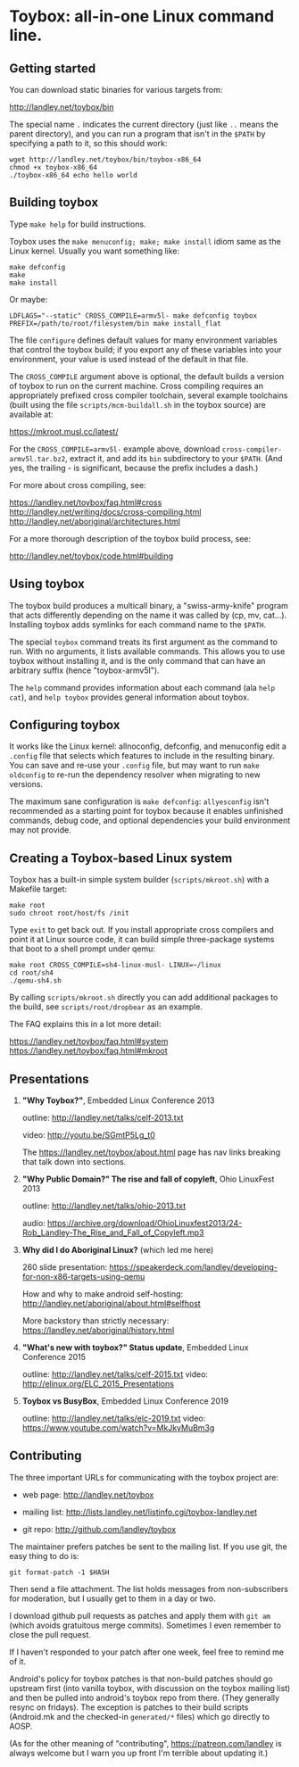Toybox: all-in-one Linux command line.
======================================

Getting started
---------------

You can download static binaries for various targets from:

  http://landley.net/toybox/bin

The special name `.` indicates the current directory (just like `..` means
the parent directory), and you can run a program that isn't in the `$PATH` by
specifying a path to it, so this should work:

    wget http://landley.net/toybox/bin/toybox-x86_64
    chmod +x toybox-x86_64
    ./toybox-x86_64 echo hello world

Building toybox
---------------

Type `make help` for build instructions.

Toybox uses the `make menuconfig; make; make install` idiom same as
the Linux kernel. Usually you want something like:

    make defconfig
    make
    make install

Or maybe:

    LDFLAGS="--static" CROSS_COMPILE=armv5l- make defconfig toybox
    PREFIX=/path/to/root/filesystem/bin make install_flat

The file `configure` defines default values for many environment variables
that control the toybox build; if you export any of these variables into your
environment, your value is used instead of the default in that file.

The `CROSS_COMPILE` argument above is optional, the default builds a version of
toybox to run on the current machine. Cross compiling requires an appropriately
prefixed cross compiler toolchain, several example toolchains (built using
the file `scripts/mcm-buildall.sh` in the toybox source) are available at:

  https://mkroot.musl.cc/latest/

For the `CROSS_COMPILE=armv5l-` example above, download
`cross-compiler-armv5l.tar.bz2`, extract it, and add its `bin` subdirectory to
your `$PATH`. (And yes, the trailing - is significant, because the prefix
includes a dash.)

For more about cross compiling, see:

  https://landley.net/toybox/faq.html#cross
  http://landley.net/writing/docs/cross-compiling.html
  http://landley.net/aboriginal/architectures.html

For a more thorough description of the toybox build process, see:

  http://landley.net/toybox/code.html#building

Using toybox
------------

The toybox build produces a multicall binary, a "swiss-army-knife" program
that acts differently depending on the name it was called by (cp, mv, cat...).
Installing toybox adds symlinks for each command name to the `$PATH`.

The special `toybox` command treats its first argument as the command to run.
With no arguments, it lists available commands. This allows you to use toybox
without installing it, and is the only command that can have an arbitrary
suffix (hence "toybox-armv5l").

The `help` command provides information about each command (ala `help cat`),
and `help toybox` provides general information about toybox.

Configuring toybox
------------------

It works like the Linux kernel: allnoconfig, defconfig, and menuconfig edit
a `.config` file that selects which features to include in the resulting
binary. You can save and re-use your `.config` file, but may want to
run `make oldconfig` to re-run the dependency resolver when migrating to
new versions.

The maximum sane configuration is `make defconfig`: `allyesconfig` isn't
recommended as a starting point for toybox because it enables unfinished
commands, debug code, and optional dependencies your build environment may
not provide.

Creating a Toybox-based Linux system
------------------------------------

Toybox has a built-in simple system builder (`scripts/mkroot.sh`) with a
Makefile target:

    make root
    sudo chroot root/host/fs /init

Type `exit` to get back out. If you install appropriate cross compilers and
point it at Linux source code, it can build simple three-package systems
that boot to a shell prompt under qemu:

    make root CROSS_COMPILE=sh4-linux-musl- LINUX=~/linux
    cd root/sh4
    ./qemu-sh4.sh

By calling `scripts/mkroot.sh` directly you can add additional packages
to the build, see `scripts/root/dropbear` as an example.

The FAQ explains this in a lot more detail:

  https://landley.net/toybox/faq.html#system
  https://landley.net/toybox/faq.html#mkroot

Presentations
-------------

1) **"Why Toybox?"**, Embedded Linux Conference 2013

    outline: http://landley.net/talks/celf-2013.txt

    video: http://youtu.be/SGmtP5Lg_t0

    The https://landley.net/toybox/about.html page has nav links breaking that
    talk down into sections.

2) **"Why Public Domain?" The rise and fall of copyleft**, Ohio LinuxFest 2013

    outline: http://landley.net/talks/ohio-2013.txt

    audio: https://archive.org/download/OhioLinuxfest2013/24-Rob_Landley-The_Rise_and_Fall_of_Copyleft.mp3

3) **Why did I do Aboriginal Linux?** (which led me here)

    260 slide presentation:
      https://speakerdeck.com/landley/developing-for-non-x86-targets-using-qemu

    How and why to make android self-hosting:
      http://landley.net/aboriginal/about.html#selfhost

    More backstory than strictly necessary:
      https://landley.net/aboriginal/history.html

4) **"What's new with toybox?" Status update**, Embedded Linux Conference 2015

    outline: http://landley.net/talks/celf-2015.txt
    video: http://elinux.org/ELC_2015_Presentations

5) **Toybox vs BusyBox**, Embedded Linux Conference 2019

    outline: http://landley.net/talks/elc-2019.txt
    video: https://www.youtube.com/watch?v=MkJkyMuBm3g

Contributing
------------

The three important URLs for communicating with the toybox project are:

 - web page: http://landley.net/toybox

 - mailing list: http://lists.landley.net/listinfo.cgi/toybox-landley.net

 - git repo: http://github.com/landley/toybox

The maintainer prefers patches be sent to the mailing list. If you use git,
the easy thing to do is:

    git format-patch -1 $HASH

Then send a file attachment. The list holds messages from non-subscribers
for moderation, but I usually get to them in a day or two.

I download github pull requests as patches and apply them with `git am`
(which avoids gratuitous merge commits). Sometimes I even remember to close
the pull request.

If I haven't responded to your patch after one week, feel free to remind
me of it.

Android's policy for toybox patches is that non-build patches should go
upstream first (into vanilla toybox, with discussion on the toybox mailing
list) and then be pulled into android's toybox repo from there. (They
generally resync on fridays). The exception is patches to their build scripts
(Android.mk and the checked-in `generated/*` files) which go directly to AOSP.

(As for the other meaning of "contributing", https://patreon.com/landley is
always welcome but I warn you up front I'm terrible about updating it.)
